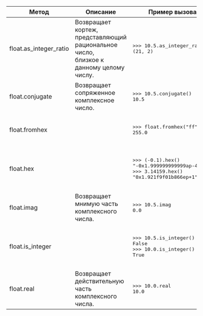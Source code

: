 <table>
<thead>
<tr>
<th>Метод</th>
<th>Описание</th>
<th>Пример вызова</th>
</tr>
</thead>
<tbody>
<tr>
<td>float.as_integer_ratio</td>
<td>Возвращает кортеж, представляющий рациональное число,<br>близкое к данному целому числу.</td>
<td><div class="code" style="border-radius:.375rem .375rem;"><div class="highlight"><pre><div class="highlight"><pre><span></span><span class="unselectable"><span class="o">&gt;&gt;&gt;</span> </span><span class="mf">10.5</span><span class="o">.</span><span class="n">as_integer_ratio</span><span class="p">()</span><br><span class="unselectable"><span class="p">(</span><span class="mi">21</span><span class="p">,</span> <span class="mi">2</span><span class="p">)</span></span><br></pre></div></pre></div></div></td>
</tr>
<tr>
<td>float.conjugate</td>
<td>Возвращает сопряженное комплексное число.</td>
<td><div class="code" style="border-radius:.375rem .375rem;"><div class="highlight"><pre><div class="highlight"><pre><span></span><span class="unselectable"><span class="o">&gt;&gt;&gt;</span> </span><span class="mf">10.5</span><span class="o">.</span><span class="n">conjugate</span><span class="p">()</span><br><span class="unselectable"><span class="mf">10.5</span></span><br></pre></div></pre></div></div></td>
</tr>
<tr>
<td>float.fromhex</td>
<td></td>
<td><div class="code" style="border-radius:.375rem .375rem;"><div class="highlight"><pre><div class="highlight"><pre><span></span><span class="unselectable"><span class="o">&gt;&gt;&gt;</span> </span><span class="nb">float</span><span class="o">.</span><span class="n">fromhex</span><span class="p">(</span><span class="s2">&quot;ff&quot;</span><span class="p">)</span><br><span class="unselectable"><span class="mf">255.0</span></span><br></pre></div></pre></div></div></td>
</tr>
<tr>
<td>float.hex</td>
<td></td>
<td><div class="code" style="border-radius:.375rem .375rem;"><div class="highlight"><pre><div class="highlight"><pre><span></span><span class="unselectable"><span class="o">&gt;&gt;&gt;</span> </span><span class="p">(</span><span class="o">-</span><span class="mf">0.1</span><span class="p">)</span><span class="o">.</span><span class="n">hex</span><span class="p">()</span><br><span class="unselectable"><span class="s2">&quot;-0x1.999999999999ap-4&quot;</span></span><br><span class="unselectable"><span class="o">&gt;&gt;&gt;</span> </span><span class="mf">3.14159</span><span class="o">.</span><span class="n">hex</span><span class="p">()</span><br><span class="unselectable"><span class="s2">&quot;0x1.921f9f01b866ep+1&quot;</span></span><br></pre></div></pre></div></div></td>
</tr>
<tr>
<td>float.imag</td>
<td>Возвращает мнимую часть комплексного числа.</td>
<td><div class="code" style="border-radius:.375rem .375rem;"><div class="highlight"><pre><div class="highlight"><pre><span></span><span class="unselectable"><span class="o">&gt;&gt;&gt;</span> </span><span class="mf">10.5</span><span class="o">.</span><span class="n">imag</span><br><span class="unselectable"><span class="mf">0.0</span></span><br></pre></div></pre></div></div></td>
</tr>
<tr>
<td>float.is_integer</td>
<td></td>
<td><div class="code" style="border-radius:.375rem .375rem;"><div class="highlight"><pre><div class="highlight"><pre><span></span><span class="unselectable"><span class="o">&gt;&gt;&gt;</span> </span><span class="mf">10.5</span><span class="o">.</span><span class="n">is_integer</span><span class="p">()</span><br><span class="unselectable"><span class="kc">False</span></span><br><span class="unselectable"><span class="o">&gt;&gt;&gt;</span> </span><span class="mf">10.0</span><span class="o">.</span><span class="n">is_integer</span><span class="p">()</span><br><span class="unselectable"><span class="kc">True</span></span><br></pre></div></pre></div></div></td>
</tr>
<tr>
<td>float.real</td>
<td>Возвращает действительную часть комплексного числа.</td>
<td><div class="code" style="border-radius:.375rem .375rem;"><div class="highlight"><pre><div class="highlight"><pre><span></span><span class="unselectable"><span class="o">&gt;&gt;&gt;</span> </span><span class="mf">10.0</span><span class="o">.</span><span class="n">real</span><br><span class="unselectable"><span class="mf">10.0</span></span><br></pre></div></pre></div></div></td>
</tr>
</tbody>
</table>